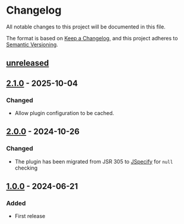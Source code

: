 # Changelog

All notable changes to this project will be documented in this file.

The format is based on [Keep a Changelog](https://keepachangelog.com/en/1.0.0/),
and this project adheres to [Semantic Versioning](https://semver.org/spec/v2.0.0.html).

## [unreleased]

## [2.1.0] - 2025-10-04

### Changed

- Allow plugin configuration to be cached.

## [2.0.0] - 2024-10-26

### Changed

- The plugin has been migrated from JSR 305 to [JSpecify](https://jspecify.dev/) for `null` checking

## [1.0.0] - 2024-06-21

### Added

- First release

[unreleased]: https://github.com/cthing/gradle-build-constants/compare/2.1.0...HEAD
[2.1.0]: https://github.com/cthing/gradle-build-constants/releases/tag/2.1.0
[2.0.0]: https://github.com/cthing/gradle-build-constants/releases/tag/2.0.0
[1.0.0]: https://github.com/cthing/gradle-build-constants/releases/tag/1.0.0
